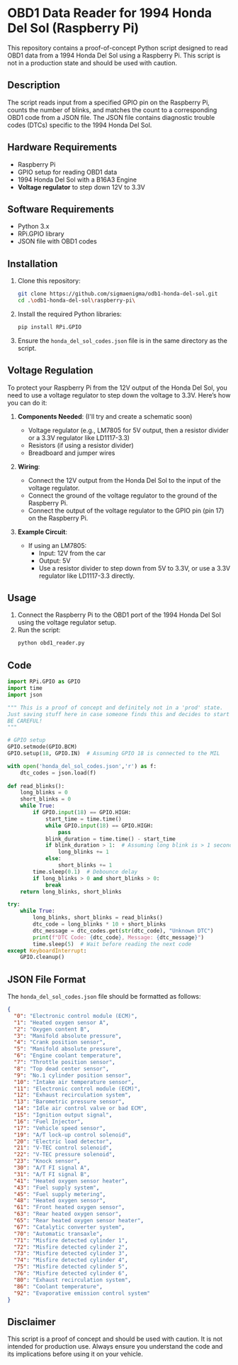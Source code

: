 # OBD1 Data Reader for 1994 Honda Del Sol (Raspberry Pi)

This repository contains a proof-of-concept Python script designed to read OBD1 data from a 1994 Honda Del Sol using a Raspberry Pi. This script is not in a production state and should be used with caution.

## Description

The script reads input from a specified GPIO pin on the Raspberry Pi, counts the number of blinks, and matches the count to a corresponding OBD1 code from a JSON file. The JSON file contains diagnostic trouble codes (DTCs) specific to the 1994 Honda Del Sol.

## Hardware Requirements

- Raspberry Pi
- GPIO setup for reading OBD1 data
- 1994 Honda Del Sol with a B16A3 Engine
- **Voltage regulator** to step down 12V to 3.3V

## Software Requirements

- Python 3.x
- RPi.GPIO library
- JSON file with OBD1 codes

## Installation

1. Clone this repository:
    ```bash
    git clone https://github.com/sigmaenigma/odb1-honda-del-sol.git
    cd .\odb1-honda-del-sol\raspberry-pi\
    ```

2. Install the required Python libraries:
    ```bash
    pip install RPi.GPIO
    ```

3. Ensure the `honda_del_sol_codes.json` file is in the same directory as the script.

## Voltage Regulation

To protect your Raspberry Pi from the 12V output of the Honda Del Sol, you need to use a voltage regulator to step down the voltage to 3.3V. Here’s how you can do it:

1. **Components Needed**: (I'll try and create a schematic soon)
    - Voltage regulator (e.g., LM7805 for 5V output, then a resistor divider or a 3.3V regulator like LD1117-3.3)
    - Resistors (if using a resistor divider)
    - Breadboard and jumper wires

3. **Wiring**:
    - Connect the 12V output from the Honda Del Sol to the input of the voltage regulator.
    - Connect the ground of the voltage regulator to the ground of the Raspberry Pi.
    - Connect the output of the voltage regulator to the GPIO pin (pin 17) on the Raspberry Pi.

4. **Example Circuit**:
    - If using an LM7805:
        - Input: 12V from the car
        - Output: 5V
        - Use a resistor divider to step down from 5V to 3.3V, or use a 3.3V regulator like LD1117-3.3 directly.

## Usage

1. Connect the Raspberry Pi to the OBD1 port of the 1994 Honda Del Sol using the voltage regulator setup.
2. Run the script:
    ```bash
    python obd1_reader.py
    ```

## Code

```python
import RPi.GPIO as GPIO
import time
import json

""" This is a proof of concept and definitely not in a 'prod' state. 
Just saving stuff here in case someone finds this and decides to start using it. 
BE CAREFUL! 
"""

# GPIO setup
GPIO.setmode(GPIO.BCM)
GPIO.setup(18, GPIO.IN)  # Assuming GPIO 18 is connected to the MIL

with open('honda_del_sol_codes.json','r') as f:
    dtc_codes = json.load(f)
    
def read_blinks():
    long_blinks = 0
    short_blinks = 0
    while True:
        if GPIO.input(18) == GPIO.HIGH:
            start_time = time.time()
            while GPIO.input(18) == GPIO.HIGH:
                pass
            blink_duration = time.time() - start_time
            if blink_duration > 1:  # Assuming long blink is > 1 second
                long_blinks += 1
            else:
                short_blinks += 1
        time.sleep(0.1)  # Debounce delay
        if long_blinks > 0 and short_blinks > 0:
            break
    return long_blinks, short_blinks

try:
    while True:
        long_blinks, short_blinks = read_blinks()
        dtc_code = long_blinks * 10 + short_blinks
        dtc_message = dtc_codes.get(str(dtc_code), "Unknown DTC")
        print(f"DTC Code: {dtc_code}, Message: {dtc_message}")
        time.sleep(5)  # Wait before reading the next code
except KeyboardInterrupt:
    GPIO.cleanup()
```

## JSON File Format

The `honda_del_sol_codes.json` file should be formatted as follows:

```json
{
  "0": "Electronic control module (ECM)",
  "1": "Heated oxygen sensor A",
  "2": "Oxygen content B",
  "3": "Manifold absolute pressure",
  "4": "Crank position sensor",
  "5": "Manifold absolute pressure",
  "6": "Engine coolant temperature",
  "7": "Throttle position sensor",
  "8": "Top dead center sensor",
  "9": "No.1 cylinder position sensor",
  "10": "Intake air temperature sensor",
  "11": "Electronic control module (ECM)",
  "12": "Exhaust recirculation system",
  "13": "Barometric pressure sensor",
  "14": "Idle air control valve or bad ECM",
  "15": "Ignition output signal",
  "16": "Fuel Injector",
  "17": "Vehicle speed sensor",
  "19": "A/T lock-up control solenoid",
  "20": "Electric load detector",
  "21": "V-TEC control solenoid",
  "22": "V-TEC pressure solenoid",
  "23": "Knock sensor",
  "30": "A/T FI signal A",
  "31": "A/T FI signal B",
  "41": "Heated oxygen sensor heater",
  "43": "Fuel supply system",
  "45": "Fuel supply metering",
  "48": "Heated oxygen sensor",
  "61": "Front heated oxygen sensor",
  "63": "Rear heated oxygen sensor",
  "65": "Rear heated oxygen sensor heater",
  "67": "Catalytic converter system",
  "70": "Automatic transaxle",
  "71": "Misfire detected cylinder 1",
  "72": "Misfire detected cylinder 2",
  "73": "Misfire detected cylinder 3",
  "74": "Misfire detected cylinder 4",
  "75": "Misfire detected cylinder 5",
  "76": "Misfire detected cylinder 6",
  "80": "Exhaust recirculation system",
  "86": "Coolant temperature",
  "92": "Evaporative emission control system"
}
```

## Disclaimer

This script is a proof of concept and should be used with caution. It is not intended for production use. Always ensure you understand the code and its implications before using it on your vehicle.
